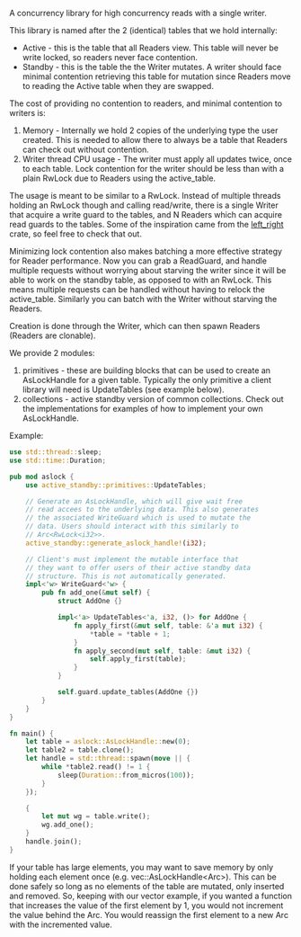 A concurrency library for high concurrency reads with a single writer.

This library is named after the 2 (identical) tables that we hold
internally:
- Active - this is the table that all Readers view. This table will never be
  write locked, so readers never face contention.
- Standby - this is the table the the Writer mutates. A writer should face
  minimal contention retrieving this table for mutation since Readers move
  to reading the Active table when they are swapped.

The cost of providing no contention to readers, and minimal contention to
writers is:
1. Memory - Internally we hold 2 copies of the underlying type the user
   created. This is needed to allow there to always be a table that Readers
   can check out without contention.
2. Writer thread CPU usage - The writer must apply all updates twice, once
   to each table. Lock contention for the writer should be less than with a
   plain RwLock due to Readers using the active_table.

The usage is meant to be similar to a RwLock. Instead of multiple threads
holding an RwLock though and calling read/write, there is a single Writer that
acquire a write guard to the tables, and N Readers which can acquire read guards
to the tables. Some of the inspiration came from the
[left_right](https://crates.io/crates/left-right) crate, so feel free to check
that out.

Minimizing lock contention also makes batching a more effective strategy for
Reader performance. Now you can grab a ReadGuard, and handle multiple requests
without worrying about starving the writer since it will be able to work on the
standby table, as opposed to with an RwLock. This means multiple requests can be
handled without having to relock the active_table. Similarly you can batch with
the Writer without starving the Readers.

Creation is done through the Writer, which can then spawn Readers (Readers
are clonable).

We provide 2 modules:
1. primitives - these are building blocks that can be used to create an
   AsLockHandle for a given table. Typically the only primitive a client
   library will need is UpdateTables (see example below).
2. collections - active standby version of common collections. Check out the
   implementations for examples of how to implement your own AsLockHandle.

Example:
```rust
use std::thread::sleep;
use std::time::Duration;

pub mod aslock {
    use active_standby::primitives::UpdateTables;

    // Generate an AsLockHandle, which will give wait free 
    // read accees to the underlying data. This also generates 
    // the associated WriteGuard which is used to mutate the 
    // data. Users should interact with this similarly to 
    // Arc<RwLock<i32>>.
    active_standby::generate_aslock_handle!(i32);

    // Client's must implement the mutable interface that 
    // they want to offer users of their active standby data 
    // structure. This is not automatically generated.
    impl<'w> WriteGuard<'w> {
        pub fn add_one(&mut self) {
            struct AddOne {}

            impl<'a> UpdateTables<'a, i32, ()> for AddOne {
                fn apply_first(&mut self, table: &'a mut i32) {
                    *table = *table + 1;
                }
                fn apply_second(mut self, table: &mut i32) {
                    self.apply_first(table);
                }
            }

            self.guard.update_tables(AddOne {})
        }
    }
}

fn main() {
    let table = aslock::AsLockHandle::new(0);
    let table2 = table.clone();
    let handle = std::thread::spawn(move || {
        while *table2.read() != 1 {
            sleep(Duration::from_micros(100));
        }
    });

    {
        let mut wg = table.write();
        wg.add_one();
    }
    handle.join();
}
```

If your table has large elements, you may want to save memory by only
holding each element once (e.g. vec::AsLockHandle<Arc<i32>>). This can be
done safely so long as no elements of the table are mutated, only inserted
and removed. So, keeping with our vector example, if you wanted a function
that increases the value of the first element by 1, you would not increment
the value behind the Arc. You would reassign the first element to a new Arc
with the incremented value.